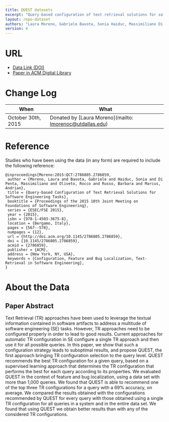 ```yaml
---
title: QUEST datasets
excerpt: "Query-based configuration of text retrieval solutions for software engineering tasks"
layout: repo-dataset
authors: "Laura Moreno, Gabriele Bavota, Sonia Haiduc, Massimiliano Di Penta, Rocco Oliveto, Barbara Russo, Andrian Marcus"
version: 4
---
```


# URL

* [Data Link (DOI)](https://doi.org/10.5281/zenodo.581656)
* [Paper in ACM Digital Library](http://dl.acm.org/citation.cfm?id=2786859)

# Change Log

When | What
---- | ----
October 30th, 2015 | Donated by [Laura Moreno](mailto: lmorenoc@utdallas.edu)

# Reference

Studies who have been using the data (in any form) are required to include the following reference:

```
@inproceedings{Moreno:2015:QCT:2786805.2786859,
 author = {Moreno, Laura and Bavota, Gabriele and Haiduc, Sonia and Di Penta, Massimiliano and Oliveto, Rocco and Russo, Barbara and Marcus, Andrian},
 title = {Query-based Configuration of Text Retrieval Solutions for Software Engineering Tasks},
 booktitle = {Proceedings of the 2015 10th Joint Meeting on Foundations of Software Engineering},
 series = {ESEC/FSE 2015},
 year = {2015},
 isbn = {978-1-4503-3675-8},
 location = {Bergamo, Italy},
 pages = {567--578},
 numpages = {12},
 url = {http://doi.acm.org/10.1145/2786805.2786859},
 doi = {10.1145/2786805.2786859},
 acmid = {2786859},
 publisher = {ACM},
 address = {New York, NY, USA},
 keywords = {Configuration, Feature and Bug Localization, Text-Retrieval in Software Engineering},
}
```

# About the Data

## Paper Abstract

Text Retrieval (TR) approaches have been used to leverage the textual information contained in software artifacts to address a multitude of software engineering (SE) tasks. However, TR approaches need to be configured properly in order to lead to good results. Current approaches for automatic TR configuration in SE configure a single TR approach and then use it for all possible queries. In this paper, we show that such a configuration strategy leads to suboptimal results, and propose QUEST, the first approach bringing TR configuration selection to the query level. QUEST recommends the best TR configuration for a given query, based on a supervised learning approach that determines the TR configuration that performs the best for each query according to its properties. We evaluated QUEST in the context of feature and bug localization, using a data set with more than 1,000 queries. We found that QUEST is able to recommend one of the top three TR configurations for a query with a 69% accuracy, on average. We compared the results obtained with the configurations recommended by QUEST for every query with those obtained using a single TR configuration for all queries in a system and in the entire data set. We found that using QUEST we obtain better results than with any of the considered TR configurations.
